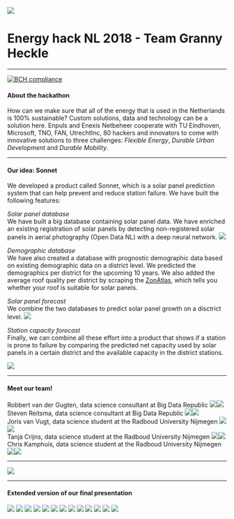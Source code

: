 ![](https://utrechtinc.nl/wp-content/uploads/2018/05/Header_NL.png)

# Energy hack NL 2018 - Team Granny Heckle
____

[![BCH compliance](https://bettercodehub.com/edge/badge/energyhacknl2018/grannyheckle?branch=master&token=910d4dde78889fe8a37607f7495a62ee3b6ffc0e)](https://bettercodehub.com/)


#### About the hackathon
How can we make sure that all of the energy that is used in the Netherlands is 100% sustainable?
Custom solutions, data and technology can be a solution here. Enpuls and Enexis Netbeheer cooperate with TU Eindhoven, Microsoft, TNO, FAN, UtrechtInc, 80 hackers and innovators to come with innovative solutions to three challenges: *Flexible Energy*, *Durable Urban Development* and *Durable Mobility*.
___
#### Our idea: Sonnet
We developed a product called Sonnet, which is a solar panel prediction system that can help prevent and reduce station failure. We have built the following features:

*Solar panel database*<br>
We have built a big database containing solar panel data. We have enriched an existing registration of solar panels by detecting non-registered solar panels in aerial photography (Open Data NL) with a deep neural network.
![](https://i.imgur.com/Rkw49rD.png)

*Demographic database*<br>
We have also created a database with prognostic demographic data based on existing demographic data on a district level. We predicted the demographics per district for the upcoming 10 years. We also added the average roof quality per district by scraping the [ZonAtlas](http://www.zonatlas.nl/home/), which tells you whether your roof is suitable for solar panels.

*Solar panel forecast*<br>
We combine the two databases to predict solar panel growth on a disctrict level.
![](https://media.giphy.com/media/g0vi8yyDDg7dsYvND8/giphy.gif)

*Station capacity forecast*<br>
Finally, we can combine all these effort into a product that shows if a station is prone to failure by comparing the predicted net capacity used by solar panels in a certain district and the available capacity in the district stations.

![](https://media.giphy.com/media/x6MVDLaMTiBTXM5dmO/giphy.gif)


___

#### Meet our team!

Robbert van der Gugten, data science consultant at Big Data Republic [![](https://i.imgur.com/Dm73sxB.png)](https://www.linkedin.com/in/robbert-van-der-gugten-80369270/)[![](https://i.imgur.com/O2DATTM.png)](https://github.com/robbertvdg)<br>
Steven Reitsma, data science consultant at Big Data Republic [![](https://i.imgur.com/Dm73sxB.png)](https://www.linkedin.com/in/steven-reitsma-b5229471/)[![](https://i.imgur.com/O2DATTM.png)](https://github.com/StevenReitsma)<br>
Joris van Vugt, data science student at the Radboud University Nijmegen [![](https://i.imgur.com/Dm73sxB.png)](https://www.linkedin.com/in/joris-van-vugt-506571109/)[![](https://i.imgur.com/O2DATTM.png)](https://github.com/jvanvugt)<br>
Tanja Crijns, data science student at the Radboud University Nijmegen [![](https://i.imgur.com/Dm73sxB.png)](https://www.linkedin.com/in/tanjacrijns/)[![](https://i.imgur.com/O2DATTM.png)](https://github.com/TanjaCrijns)<br>
Chris Kamphuis, data science student at the Radboud University Nijmegen [![](https://i.imgur.com/Dm73sxB.png)](https://www.linkedin.com/in/chris-kamphuis-985b3a52/)[![](https://i.imgur.com/O2DATTM.png)](https://github.com/Chriskamphuis)<br>

___

![](https://media.giphy.com/media/3HHDlFmKwwWK4rKDoI/giphy.gif)

___

#### Extended version of our final presentation

![](https://i.imgur.com/JPCEhrV.png)
![](https://i.imgur.com/jJ5DwNR.png)
![](https://i.imgur.com/9lojuoN.png)
![](https://i.imgur.com/XNuT2SK.png)
![](https://i.imgur.com/kS8fm2A.png)
![](https://i.imgur.com/T8PW6xV.png)
![](https://i.imgur.com/GDGZWle.png)
![](https://i.imgur.com/NQ0iLVq.png)
![](https://media.giphy.com/media/g0vi8yyDDg7dsYvND8/giphy.gif)
![](https://i.imgur.com/v5qmYfT.png)
![](https://media.giphy.com/media/x6MVDLaMTiBTXM5dmO/giphy.gif)
![](https://i.imgur.com/GkygQd1.png)
![](https://i.imgur.com/iQcHXqb.png)
